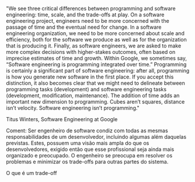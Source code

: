 "We see three critical differences between programming and software engineering: time, scale, and the trade-offs at play. On a software engineering project, engineers need to be more concerned with the passage of time and the eventual need for change. In a software engineering organization, we need to be more concerned about scale and efficiency, both for the software we produce as well as for the organization that is producing it. Finally, as software engineers, we are asked to make more complex decisions with higher-stakes outcomes, often based on imprecise estimates of time and growth. Within Google, we sometimes say, “Software engineering is programming integrated over time.” Programming is certainly a significant part of software engineering: after all, programming is how you generate new software in the first place. If you accept this distinction, it also becomes clear that we might need to delineate between programming tasks (development) and software engineering tasks (development, modification, maintenance). The addition of time adds an important new dimension to programming. Cubes aren’t squares, distance isn’t velocity. Software engineering isn’t programming."

Titus Winters, Software Engineering at Google

Coment:
Ser engenheiro de software condiz com todas as mesmas responsabilidades de um desenvolvedor, incluindo algumas além daquelas previstas. Estes, possuem uma visão mais ampla do que os desenvolvedores, exigido então que esse profissional seja ainda mais organizado e preocupado.
O engenheiro se preocupa em resolver os problemas e minimizar os trade-offs para outras partes do sistema.

O que é um trade-off
